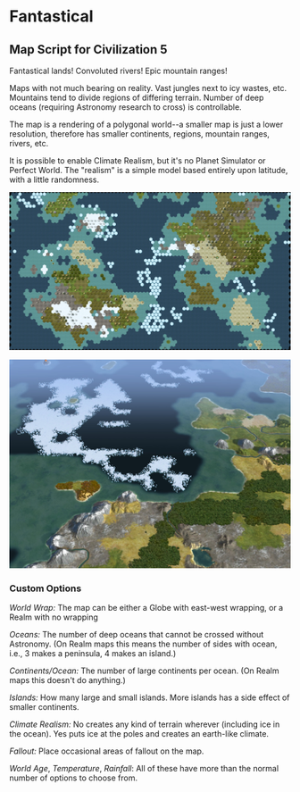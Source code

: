 # Fantastical
## Map Script for Civilization 5

Fantastical lands! Convoluted rivers! Epic mountain ranges!

Maps with not much bearing on reality. Vast jungles next to icy wastes, etc. Mountains tend to divide regions of differing terrain. Number of deep oceans (requiring Astronomy research to cross) is controllable.

The map is a rendering of a polygonal world--a smaller map is just a lower resolution, therefore has smaller continents, regions, mountain ranges, rivers, etc.

It is possible to enable Climate Realism, but it's no Planet Simulator or Perfect World. The "realism" is a simple model based entirely upon latitude, with a little randomness.

![example map in World Builder](fantastical-worldbuilder.jpg)

![example map in game](fantastical-ingame.jpg)

### Custom Options

*World Wrap:* The map can be either a Globe with east-west wrapping, or a Realm with no wrapping

*Oceans:* The number of deep oceans that cannot be crossed without Astronomy. (On Realm maps this means the number of sides with ocean, i.e., 3 makes a peninsula, 4 makes an island.)

*Continents/Ocean:* The number of large continents per ocean. (On Realm maps this doesn't do anything.)

*Islands:* How many large and small islands. More islands has a side effect of smaller continents.

*Climate Realism:* No creates any kind of terrain wherever (including ice in the ocean). Yes puts ice at the poles and creates an earth-like climate.

*Fallout:* Place occasional areas of fallout on the map.

*World Age*, *Temperature*, *Rainfall*: All of these have more than the normal number of options to choose from.
